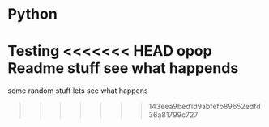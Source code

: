 # Python
Testing
<<<<<<< HEAD
opop Readme stuff see what happends
=======
some random stuff lets see what happens
>>>>>>> 143eea9bed1d9abfefb89652edfd36a81799c727
